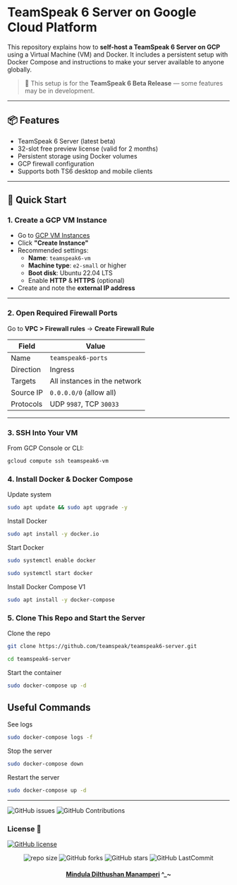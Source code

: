 # TeamSpeak 6 Server on Google Cloud Platform

This repository explains how to **self-host a TeamSpeak 6 Server on GCP** using a Virtual Machine (VM) and Docker. It includes a persistent setup with Docker Compose and instructions to make your server available to anyone globally.

> 🧪 This setup is for the **TeamSpeak 6 Beta Release** — some features may be in development.

---

## 📦 Features

- TeamSpeak 6 Server (latest beta)
- 32-slot free preview license (valid for 2 months)
- Persistent storage using Docker volumes
- GCP firewall configuration
- Supports both TS6 desktop and mobile clients

---

## 🚀 Quick Start

### 1. Create a GCP VM Instance

- Go to [GCP VM Instances](https://console.cloud.google.com/compute/instances)
- Click **"Create Instance"**
- Recommended settings:
  - **Name**: `teamspeak6-vm`
  - **Machine type**: `e2-small` or higher
  - **Boot disk**: Ubuntu 22.04 LTS
  - Enable **HTTP** & **HTTPS** (optional)
- Create and note the **external IP address**

---

### 2. Open Required Firewall Ports

Go to **VPC > Firewall rules** → **Create Firewall Rule**

| Field         | Value                        |
|--------------|------------------------------|
| Name          | `teamspeak6-ports`           |
| Direction     | Ingress                      |
| Targets       | All instances in the network |
| Source IP     | `0.0.0.0/0` (allow all)      |
| Protocols     | UDP `9987`, TCP `30033`      |

---

### 3. SSH Into Your VM

From GCP Console or CLI:

```bash
gcloud compute ssh teamspeak6-vm
```

### 4. Install Docker & Docker Compose

Update system
```bash
sudo apt update && sudo apt upgrade -y
```

Install Docker
```bash
sudo apt install -y docker.io
```

Start Docker
```bash
sudo systemctl enable docker
```

```bash
sudo systemctl start docker
```

Install Docker Compose V1
```bash
sudo apt install -y docker-compose
```

### 5. Clone This Repo and Start the Server
Clone the repo
```bash
git clone https://github.com/teamspeak/teamspeak6-server.git
```

```bash
cd teamspeak6-server
```

Start the container
```bash
sudo docker-compose up -d
```

## Useful Commands

See logs
```bash
sudo docker-compose logs -f
```

Stop the server
```bash
sudo docker-compose down
```

Restart the server
```bash
sudo docker-compose up -d
```

---

![GitHub issues](https://img.shields.io/github/issues/Mindula-Dilthushan/TeamSpeak-6-Server-on-Google-Cloud-Platform?&labelColor=black&color=eb3b5a&label=Issues&logo=issues&logoColor=black&style=for-the-badge)
![GitHub Contributions](https://img.shields.io/github/contributors/Mindula-Dilthushan/TeamSpeak-6-Server-on-Google-Cloud-Platform?&labelColor=black&color=8854d0&style=for-the-badge)

### License 📝
[![GitHub license](https://img.shields.io/github/license/Mindula-Dilthushan/TeamSpeak-6-Server-on-Google-Cloud-Platform?&labelColor=black&color=3867d6&style=for-the-badge)](https://github.com/Mindula-Dilthushan/TeamSpeak-6-Server-on-Google-Cloud-Platform/blob/master/LICENSE)


<div align="center">

![repo size](https://img.shields.io/github/repo-size/Mindula-Dilthushan/TeamSpeak-6-Server-on-Google-Cloud-Platform?label=Repo%20Size&style=for-the-badge&labelColor=black&color=20bf6b)
![GitHub forks](https://img.shields.io/github/forks/Mindula-Dilthushan/TeamSpeak-6-Server-on-Google-Cloud-Platform?&labelColor=black&color=0fb9b1&style=for-the-badge)
![GitHub stars](https://img.shields.io/github/stars/Mindula-Dilthushan/TeamSpeak-6-Server-on-Google-Cloud-Platform?&labelColor=black&color=f7b731&style=for-the-badge)
![GitHub LastCommit](https://img.shields.io/github/last-commit/Mindula-Dilthushan/TeamSpeak-6-Server-on-Google-Cloud-Platform?logo=github&labelColor=black&color=d1d8e0&style=for-the-badge)

</div>

<div align="center"> 

#### [Mindula Dilthushan Manamperi](http://minduladilthushan.netlify.app/) ^_~
</div>
